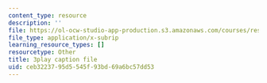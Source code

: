 ```yaml
---
content_type: resource
description: ''
file: https://ol-ocw-studio-app-production.s3.amazonaws.com/courses/res-9-003-brains-minds-and-machines-summer-course-summer-2015/ceb3223795d5545f93bd69a6bc57dd53_hRAlCx8Xd0Q.vtt
file_type: application/x-subrip
learning_resource_types: []
resourcetype: Other
title: 3play caption file
uid: ceb32237-95d5-545f-93bd-69a6bc57dd53
---
```

